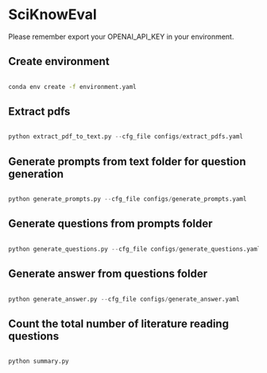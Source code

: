 # SciKnowEval

Please remember export your OPENAI_API_KEY in your environment.

## Create environment

```bash

conda env create -f environment.yaml

```

## Extract pdfs

```python

python extract_pdf_to_text.py --cfg_file configs/extract_pdfs.yaml

```

## Generate prompts from text folder for question generation

```python

python generate_prompts.py --cfg_file configs/generate_prompts.yaml

```

## Generate questions from prompts folder

```python

python generate_questions.py --cfg_file configs/generate_questions.yaml

```

## Generate answer from questions folder

```python

python generate_answer.py --cfg_file configs/generate_answer.yaml

```

## Count the total number of literature reading questions

```python

python summary.py

```